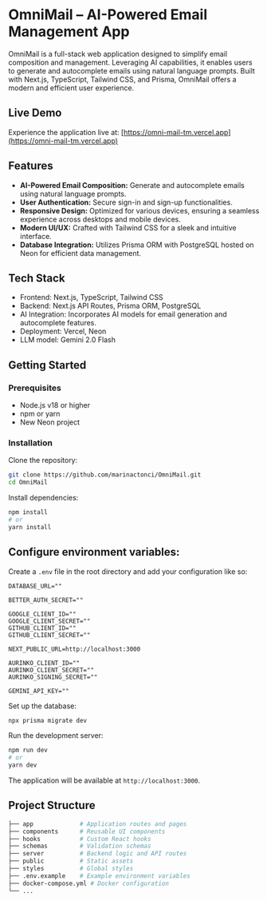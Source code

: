 # OmniMail – AI-Powered Email Management App
OmniMail is a full-stack web application designed to simplify email composition and management. Leveraging AI capabilities, it enables users to generate and autocomplete emails using natural language prompts. Built with Next.js, TypeScript, Tailwind CSS, and Prisma, OmniMail offers a modern and efficient user experience.

## Live Demo
Experience the application live at: [https://omni-mail-tm.vercel.app](https://omni-mail-tm.vercel.app)

## Features
- **AI-Powered Email Composition:** Generate and autocomplete emails using natural language prompts.
- **User Authentication:** Secure sign-in and sign-up functionalities.
- **Responsive Design:** Optimized for various devices, ensuring a seamless experience across desktops and mobile devices.
- **Modern UI/UX:** Crafted with Tailwind CSS for a sleek and intuitive interface.
- **Database Integration:** Utilizes Prisma ORM with PostgreSQL hosted on Neon for efficient data management.

## Tech Stack
- Frontend: Next.js, TypeScript, Tailwind CSS
- Backend: Next.js API Routes, Prisma ORM, PostgreSQL
- AI Integration: Incorporates AI models for email generation and autocomplete features.
- Deployment: Vercel, Neon
- LLM model: Gemini 2.0 Flash

## Getting Started
### Prerequisites
- Node.js v18 or higher
- npm or yarn
- New Neon project

### Installation
Clone the repository:

```bash
git clone https://github.com/marinactonci/OmniMail.git
cd OmniMail
```

Install dependencies:

```bash
npm install
# or
yarn install
```

## Configure environment variables:

Create a `.env` file in the root directory and add your configuration like so:

```env
DATABASE_URL=""

BETTER_AUTH_SECRET=""

GOOGLE_CLIENT_ID=""
GOOGLE_CLIENT_SECRET=""
GITHUB_CLIENT_ID=""
GITHUB_CLIENT_SECRET=""

NEXT_PUBLIC_URL=http://localhost:3000

AURINKO_CLIENT_ID=""
AURINKO_CLIENT_SECRET=""
AURINKO_SIGNING_SECRET=""

GEMINI_API_KEY=""
```

Set up the database:

```bash
npx prisma migrate dev
```

Run the development server:

```bash
npm run dev
# or
yarn dev
```

The application will be available at `http://localhost:3000`.

## Project Structure
```bash
├── app             # Application routes and pages
├── components      # Reusable UI components
├── hooks           # Custom React hooks
├── schemas         # Validation schemas
├── server          # Backend logic and API routes
├── public          # Static assets
├── styles          # Global styles
├── .env.example    # Example environment variables
├── docker-compose.yml # Docker configuration
└── ...
```
